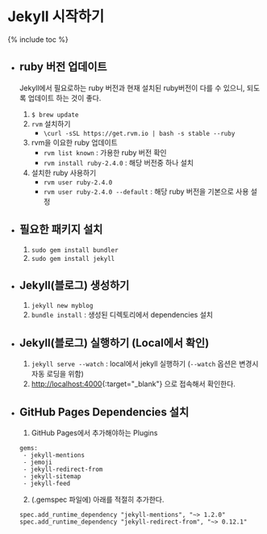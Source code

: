 # Jekyll 시작하기


{% include toc %}


- ## ruby 버전 업데이트
  Jekyll에서 필요로하는 ruby 버전과 현재 설치된 ruby버전이 다를 수 있으니, 되도록 업데이트 하는 것이 좋다.
  1. `$ brew update`
  2. `rvm` 설치하기
      - `\curl -sSL https://get.rvm.io | bash -s stable --ruby`
  3. rvm을 이요한 ruby 업데이트
      - `rvm list known` : 가용한 ruby 버전 확인
      - `rvm install ruby-2.4.0` : 해당 버전중 하나 설치
  4. 설치한 ruby 사용하기
      - `rvm user ruby-2.4.0`
      - `rvm user ruby-2.4.0 --default` : 해당 ruby 버전을 기본으로 사용 설정


- ## 필요한 패키지 설치
  1. `sudo gem install bundler`
  2. `sudo gem install jekyll`


- ## Jekyll(블로그) 생성하기
  1. `jekyll new myblog`
  2. `bundle install` : 생성된 디렉토리에서 dependencies 설치


- ## Jekyll(블로그) 실행하기 (Local에서 확인)
  1. `jekyll serve --watch` : local에서 jekyll 실행하기 (`--watch` 옵션은 변경시 자동 로딩을 위함)
  2. [http://localhost:4000](http://localhost:4000){:target="_blank"} 으로 접속해서 확인한다.


- ## GitHub Pages Dependencies 설치
  1. GitHub Pages에서 추가해야하는 Plugins
  ```
  gems:
   - jekyll-mentions
   - jemoji
   - jekyll-redirect-from
   - jekyll-sitemap
   - jekyll-feed
  ```
  2. (.gemspec 파일에) 아래를 적절히 추가한다.
  ```
  spec.add_runtime_dependency "jekyll-mentions", "~> 1.2.0"
  spec.add_runtime_dependency "jekyll-redirect-from", "~> 0.12.1"
  ```

